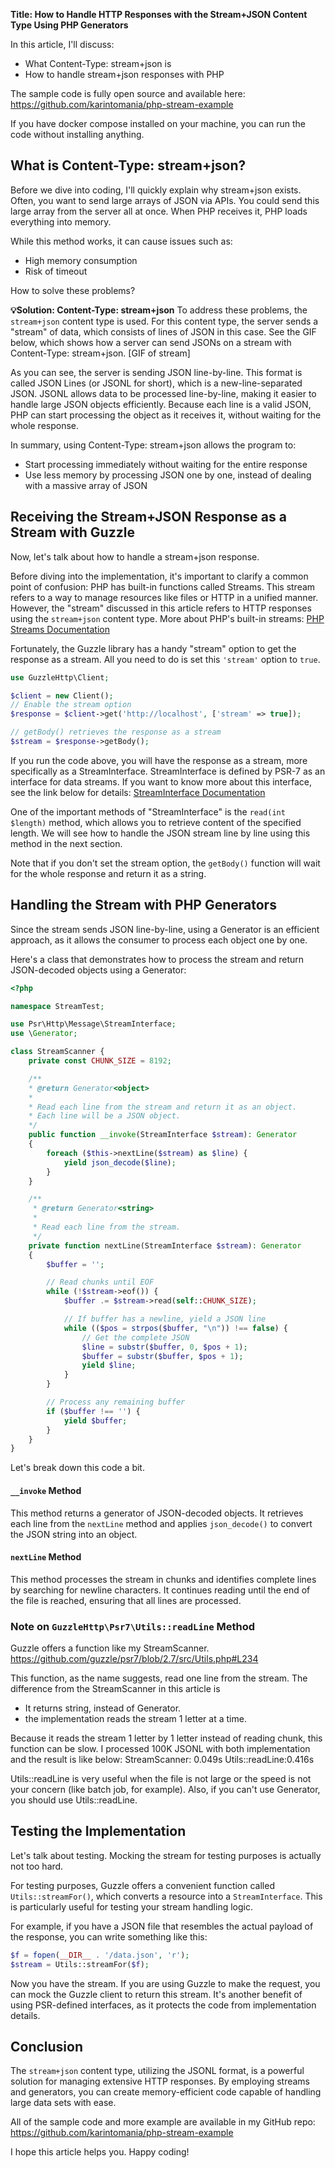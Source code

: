 **Title: How to Handle HTTP Responses with the Stream+JSON Content Type Using PHP Generators**

In this article, I'll discuss: 
- What Content-Type: stream+json is
- How to handle stream+json responses with PHP

The sample code is fully open source and available here:
https://github.com/karintomania/php-stream-example

If you have docker compose installed on your machine, you can run the code without installing anything.

## What is Content-Type: stream+json?

Before we dive into coding, I'll quickly explain why stream+json exists. Often, you want to send large arrays of JSON via APIs. You could send this large array from the server all at once. When PHP receives it, PHP loads everything into memory.

While this method works, it can cause issues such as:
- High memory consumption
- Risk of timeout

How to solve these problems?

**💡Solution: Content-Type: stream+json**
To address these problems, the `stream+json` content type is used. For this content type, the server sends a "stream" of data, which consists of lines of JSON in this case.
See the GIF below, which shows how a server can send JSONs on a stream with Content-Type: stream+json.
[GIF of stream]

As you can see, the server is sending JSON line-by-line.
This format is called JSON Lines (or JSONL for short), which is a new-line-separated JSON. JSONL allows data to be processed line-by-line, making it easier to handle large JSON objects efficiently. 
Because each line is a valid JSON, PHP can start processing the object as it receives it, without waiting for the whole response.

In summary, using Content-Type: stream+json allows the program to:
- Start processing immediately without waiting for the entire response
- Use less memory by processing JSON one by one, instead of dealing with a massive array of JSON

## Receiving the Stream+JSON Response as a Stream with Guzzle

Now, let's talk about how to handle a stream+json response.

Before diving into the implementation, it's important to clarify a common point of confusion:
PHP has built-in functions called Streams. This stream refers to a way to manage resources like files or HTTP in a unified manner. However, the "stream" discussed in this article refers to HTTP responses using the `stream+json` content type.
More about PHP's built-in streams: [PHP Streams Documentation](https://www.php.net/manual/en/book.stream.php)

Fortunately, the Guzzle library has a handy "stream" option to get the response as a stream. All you need to do is set this `'stream'` option to `true`.

```php
use GuzzleHttp\Client;

$client = new Client();
// Enable the stream option
$response = $client->get('http://localhost', ['stream' => true]);

// getBody() retrieves the response as a stream
$stream = $response->getBody();
```

If you run the code above, you will have the response as a stream, more specifically as a StreamInterface. StreamInterface is defined by PSR-7 as an interface for data streams. If you want to know more about this interface, see the link below for details:
[StreamInterface Documentation](https://github.com/php-fig/http-message/blob/master/src/StreamInterface.php)

One of the important methods of "StreamInterface" is the `read(int $length)` method, which allows you to retrieve content of the specified length. We will see how to handle the JSON stream line by line using this method in the next section.

Note that if you don't set the stream option, the `getBody()` function will wait for the whole response and return it as a string.

## Handling the Stream with PHP Generators

Since the stream sends JSON line-by-line, using a Generator is an efficient approach, as it allows the consumer to process each object one by one.

Here's a class that demonstrates how to process the stream and return JSON-decoded objects using a Generator:

```php
<?php

namespace StreamTest;

use Psr\Http\Message\StreamInterface;
use \Generator;

class StreamScanner {
    private const CHUNK_SIZE = 8192;

    /**
    * @return Generator<object>
    *
    * Read each line from the stream and return it as an object.
    * Each line will be a JSON object.
    */
    public function __invoke(StreamInterface $stream): Generator
    {
        foreach ($this->nextLine($stream) as $line) {
            yield json_decode($line);
        }
    }

    /**
     * @return Generator<string>
     *
     * Read each line from the stream.
     */
    private function nextLine(StreamInterface $stream): Generator
    {
        $buffer = '';

        // Read chunks until EOF
        while (!$stream->eof()) {
            $buffer .= $stream->read(self::CHUNK_SIZE);

            // If buffer has a newline, yield a JSON line
            while (($pos = strpos($buffer, "\n")) !== false) {
                // Get the complete JSON
                $line = substr($buffer, 0, $pos + 1);
                $buffer = substr($buffer, $pos + 1);
                yield $line;
            }
        }

        // Process any remaining buffer
        if ($buffer !== '') {
            yield $buffer;
        }
    }
}
```

Let's break down this code a bit.

#### `__invoke` Method

This method returns a generator of JSON-decoded objects. It retrieves each line from the `nextLine` method and applies `json_decode()` to convert the JSON string into an object.

#### `nextLine` Method

This method processes the stream in chunks and identifies complete lines by searching for newline characters. It continues reading until the end of the file is reached, ensuring that all lines are processed.

### Note on `GuzzleHttp\Psr7\Utils::readLine` Method
Guzzle offers a function like my StreamScanner.
https://github.com/guzzle/psr7/blob/2.7/src/Utils.php#L234

This function, as the name suggests, read one line from the stream. The difference from the StreamScanner in this article is
- It returns string, instead of Generator.
- the implementation reads the stream 1 letter at a time.

Because it reads the stream 1 letter by 1 letter instead of reading chunk, this function can be slow.
I processed 100K JSONL with both implementation and the result is like below:
StreamScanner: 0.049s
Utils::readLine:0.416s

Utils::readLine is very useful when the file is not large or the speed is not your concern (like batch job, for example). Also, if you can't use Generator, you should use Utils::readLine.

## Testing the Implementation

Let's talk about testing. Mocking the stream for testing purposes is actually not too hard.

For testing purposes, Guzzle offers a convenient function called `Utils::streamFor()`, which converts a resource into a `StreamInterface`. This is particularly useful for testing your stream handling logic.

For example, if you have a JSON file that resembles the actual payload of the response, you can write something like this:

```php
$f = fopen(__DIR__ . '/data.json', 'r');
$stream = Utils::streamFor($f);
```

Now you have the stream. If you are using Guzzle to make the request, you can mock the Guzzle client to return this stream. It's another benefit of using PSR-defined interfaces, as it protects the code from implementation details.

## Conclusion

The `stream+json` content type, utilizing the JSONL format, is a powerful solution for managing extensive HTTP responses. By employing streams and generators, you can create memory-efficient code capable of handling large data sets with ease.

All of the sample code and more example are available in my GitHub repo:
https://github.com/karintomania/php-stream-example

I hope this article helps you. Happy coding!
